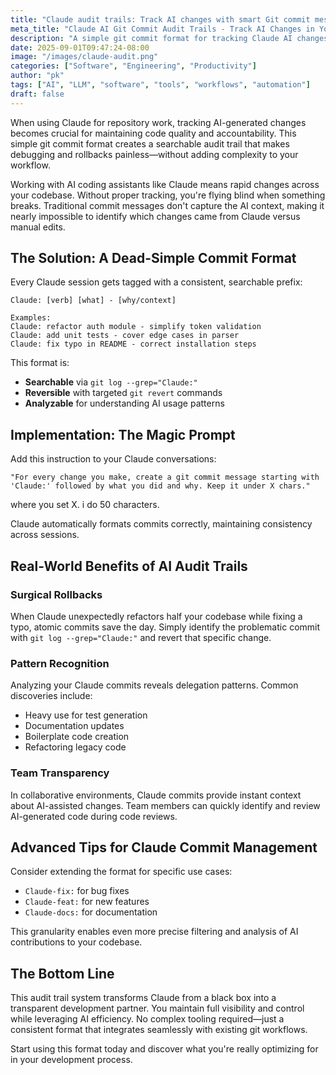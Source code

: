 ```yaml
---
title: "Claude audit trails: Track AI changes with smart Git commit messages"
meta_title: "Claude AI Git Commit Audit Trails - Track AI Changes in Your Codebase"
description: "A simple git commit format for tracking Claude AI changes in your codebase. Create searchable audit trails that make debugging and rollbacks painless."
date: 2025-09-01T09:47:24-08:00
image: "/images/claude-audit.png"
categories: ["Software", "Engineering", "Productivity"]
author: "pk"
tags: ["AI", "LLM", "software", "tools", "workflows", "automation"]
draft: false
---
```



When using Claude for repository work, tracking AI-generated changes becomes crucial for maintaining code quality and accountability. This simple git commit format creates a searchable audit trail that makes debugging and rollbacks painless—without adding complexity to your workflow.

Working with AI coding assistants like Claude means rapid changes across your codebase. Without proper tracking, you're flying blind when something breaks. Traditional commit messages don't capture the AI context, making it nearly impossible to identify which changes came from Claude versus manual edits.

## The Solution: A Dead-Simple Commit Format

Every Claude session gets tagged with a consistent, searchable prefix:

```
Claude: [verb] [what] - [why/context]

Examples:
Claude: refactor auth module - simplify token validation
Claude: add unit tests - cover edge cases in parser
Claude: fix typo in README - correct installation steps
```

This format is:
- **Searchable** via `git log --grep="Claude:"`
- **Reversible** with targeted `git revert` commands
- **Analyzable** for understanding AI usage patterns

## Implementation: The Magic Prompt

Add this instruction to your Claude conversations:

```
"For every change you make, create a git commit message starting with 'Claude:' followed by what you did and why. Keep it under X chars."
```
where you set X. i do 50 characters.

Claude automatically formats commits correctly, maintaining consistency across sessions.

## Real-World Benefits of AI Audit Trails

### Surgical Rollbacks
When Claude unexpectedly refactors half your codebase while fixing a typo, atomic commits save the day. Simply identify the problematic commit with `git log --grep="Claude:"` and revert that specific change.

### Pattern Recognition
Analyzing your Claude commits reveals delegation patterns. Common discoveries include:
- Heavy use for test generation
- Documentation updates
- Boilerplate code creation
- Refactoring legacy code

### Team Transparency
In collaborative environments, Claude commits provide instant context about AI-assisted changes. Team members can quickly identify and review AI-generated code during code reviews.

## Advanced Tips for Claude Commit Management

Consider extending the format for specific use cases:
- `Claude-fix:` for bug fixes
- `Claude-feat:` for new features
- `Claude-docs:` for documentation

This granularity enables even more precise filtering and analysis of AI contributions to your codebase.

## The Bottom Line

This audit trail system transforms Claude from a black box into a transparent development partner. You maintain full visibility and control while leveraging AI efficiency. No complex tooling required—just a consistent format that integrates seamlessly with existing git workflows.

Start using this format today and discover what you're really optimizing for in your development process.